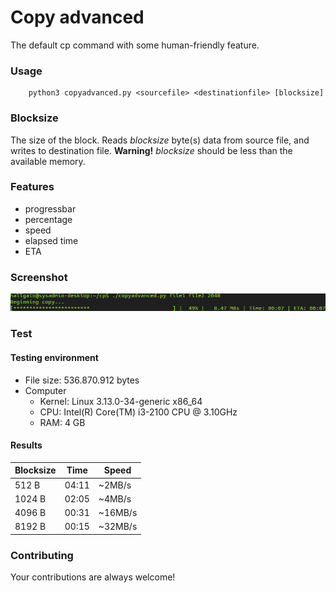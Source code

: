 # Copy advanced
The default cp command with some human-friendly feature.

### Usage
        python3 copyadvanced.py <sourcefile> <destinationfile> [blocksize]

### Blocksize
The size of the block. Reads *blocksize* byte(s) data from source file, and writes to destination file. 
**Warning!** *blocksize* should be less than the available memory.

### Features
* progressbar
* percentage
* speed
* elapsed time
* ETA

### Screenshot
![Screenshot](screenshot.png)

### Test

#### Testing environment
* File size: 536.870.912 bytes
* Computer
  * Kernel: Linux 3.13.0-34-generic x86_64
  * CPU: Intel(R) Core(TM) i3-2100 CPU @ 3.10GHz
  * RAM: 4 GB

#### Results
Blocksize | Time | Speed
--------- | ---- | -----
512 B | 04:11 | ~2MB/s
1024 B | 02:05 | ~4MB/s
4096 B | 00:31 | ~16MB/s
8192 B | 00:15 | ~32MB/s

### Contributing
Your contributions are always welcome!
